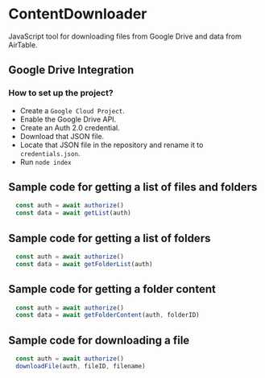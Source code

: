 # ContentDownloader

JavaScript tool for downloading files from Google Drive and data from AirTable.

## Google Drive Integration

### How to set up the project?

- Create a ```Google Cloud Project```.
- Enable the Google Drive API.
- Create an Auth 2.0 credential.
- Download that JSON file.
- Locate that JSON file in the repository and rename it to ```credentials.json```.
- Run ```node index```

## Sample code for getting a list of files and folders

```javascript
  const auth = await authorize()
  const data = await getList(auth)
```

## Sample code for getting a list of folders

```javascript
  const auth = await authorize()
  const data = await getFolderList(auth)
```

## Sample code for getting a folder content

```javascript
  const auth = await authorize()
  const data = await getFolderContent(auth, folderID)
```

## Sample code for downloading a file

```javascript
  const auth = await authorize()
  downloadFile(auth, fileID, filename)
```
